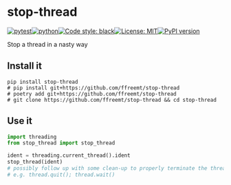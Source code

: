 # stop-thread
[![pytest](https://github.com/ffreemt/stop-thread/actions/workflows/routine-tests.yml/badge.svg)](https://github.com/ffreemt/stop-thread/actions)[![python](https://img.shields.io/static/v1?label=python+&message=3.8%2B&color=blue)](https://www.python.org/downloads/)[![Code style: black](https://img.shields.io/badge/code%20style-black-000000.svg)](https://github.com/psf/black)[![License: MIT](https://img.shields.io/badge/License-MIT-yellow.svg)](https://opensource.org/licenses/MIT)[![PyPI version](https://badge.fury.io/py/stop_thread.svg)](https://badge.fury.io/py/stop_thread)

Stop a thread in a nasty way

## Install it

```shell
pip install stop-thread
# pip install git+https://github.com/ffreemt/stop-thread
# poetry add git+https://github.com/ffreemt/stop-thread
# git clone https://github.com/ffreemt/stop-thread && cd stop-thread
```

## Use it
```python
import threading
from stop_thread import stop_thread

ident = threading.current_thread().ident
stop_thread(ident)
# possibly follow up with some clean-up to properly terminate the thread
# e.g. thread.quit(); thread.wait()
```
